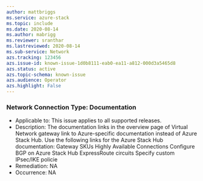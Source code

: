 ```yaml
---
author: mattbriggs
ms.service: azure-stack
ms.topic: include
ms.date: 2020-08-14
ms.author: mabrigg
ms.reviewer: sranthar
ms.lastreviewed: 2020-08-14
ms.sub-service: Network
azs.tracking: 123456
azs.issue-id: known-issue-1d0b8111-eab0-ea11-a812-000d3a5465d8
azs.status: active
azs.topic-schema: known-issue
azs.audience: Operator
azs.highlight: False
---
```

### Network Connection Type: Documentation

- Applicable to: This issue applies to all supported releases.
- Description: The documentation links in the overview page of Virtual Network gateway link to Azure-specific documentation instead of Azure Stack Hub. Use the following links for the Azure Stack Hub documentation: Gateway SKUs Highly Available Connections Configure BGP on Azure Stack Hub ExpressRoute circuits Specify custom IPsec/IKE policie
- Remediation: NA
- Occurrence: NA
